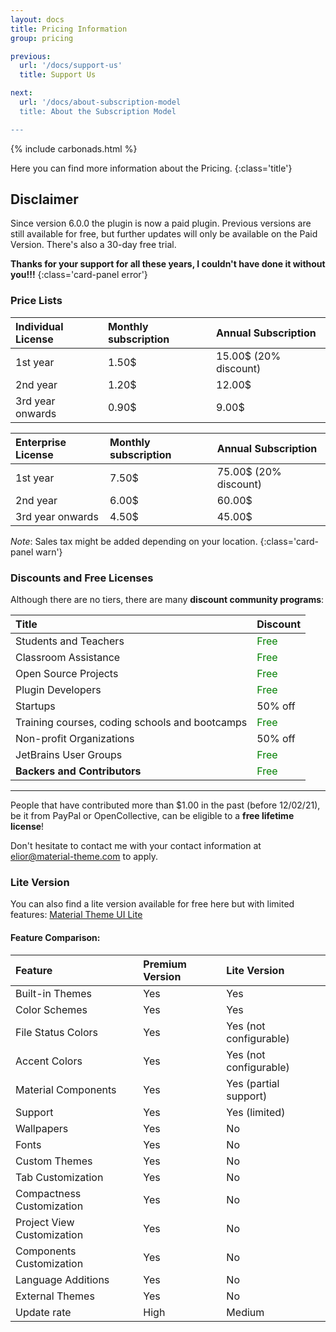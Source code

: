 ```yaml
---
layout: docs
title: Pricing Information
group: pricing

previous:
  url: '/docs/support-us'
  title: Support Us

next:
  url: '/docs/about-subscription-model
  title: About the Subscription Model

---
```


{% include carbonads.html %}

Here you can find more information about the Pricing.
{:class='title'}

## Disclaimer

Since version 6.0.0 the plugin is now a paid plugin.
Previous versions are still available for free, but further updates will only be available on the Paid Version. There's also a 30-day free trial.

**Thanks for your support for all these years, I couldn't have done it without you!!!**
{:class='card-panel error'}


### Price Lists

| Individual License | Monthly subscription | Annual Subscription   |
|:-------------------|:---------------------|:----------------------|
| 1st year           | 1.50$                | 15.00$ (20% discount) |
| 2nd year           | 1.20$                | 12.00$                |
| 3rd year onwards   | 0.90$                | 9.00$                 |

| Enterprise License | Monthly subscription | Annual Subscription   |
|:-------------------|:---------------------|:----------------------|
| 1st year           | 7.50$                | 75.00$ (20% discount) |
| 2nd year           | 6.00$                | 60.00$                |
| 3rd year onwards   | 4.50$                | 45.00$                |

*Note*: Sales tax might be added depending on your location.
{:class='card-panel warn'}

### Discounts and Free Licenses

Although there are no tiers, there are many **discount community programs**:

| Title                                          | Discount                              |
|:-----------------------------------------------|:--------------------------------------|
| Students and Teachers                          | <span style="color:green">Free</span> |
| Classroom Assistance                           | <span style="color:green">Free</span> |
| Open Source Projects                           | <span style="color:green">Free</span> |
| Plugin Developers                              | <span style="color:green">Free</span> |
| Startups                                       | 50% off                               |
| Training courses, coding schools and bootcamps | <span style="color:green">Free</span> |
| Non-profit Organizations                       | 50% off                               |
| JetBrains User Groups                          | <span style="color:green">Free</span> |
| **Backers and Contributors**                   | <span style="color:green">Free</span> |

----

People that have contributed more than $1.00 in the past (before 12/02/21), be it from PayPal or OpenCollective,
can be eligible to a **free lifetime license**!

Don't hesitate to contact me with your contact information at <elior@material-theme.com> to apply.


### Lite Version

You can also find a lite version available for free here but with limited features: [Material Theme UI Lite](https://plugins.jetbrains.com/plugin/12124-material-theme-ui-lite)

#### Feature Comparison:

| Feature                    | Premium Version | Lite Version           |
|:---------------------------|:----------------|:-----------------------|
| Built-in Themes            | Yes             | Yes                    |
| Color Schemes              | Yes             | Yes                    |
| File Status Colors         | Yes             | Yes (not configurable) |
| Accent Colors              | Yes             | Yes (not configurable) |
| Material Components        | Yes             | Yes (partial support)  |
| Support                    | Yes             | Yes (limited)          |
| Wallpapers                 | Yes             | No                     |
| Fonts                      | Yes             | No                     |
| Custom Themes              | Yes             | No                     |
| Tab Customization          | Yes             | No                     |
| Compactness Customization  | Yes             | No                     |
| Project View Customization | Yes             | No                     |
| Components Customization   | Yes             | No                     |
| Language Additions         | Yes             | No                     |
| External Themes            | Yes             | No                     |
| Update rate                | High            | Medium                 |



